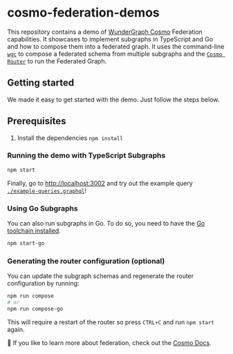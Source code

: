 # cosmo-federation-demos

This repository contains a demo of [WunderGraph Cosmo](https://cosmo-docs.wundergraph.com/) Federation capabilities. It showcases to implement subgraphs in TypeScript and Go and how to compose them into a federated graph.
It uses the command-line [`wgc`](https://cosmo-docs.wundergraph.com/cli/intro) to compose a federated schema from multiple subgraphs and the [`Cosmo Router`](https://cosmo-docs.wundergraph.com/router) to run the Federated Graph.

## Getting started

We made it easy to get started with the demo. Just follow the steps below.

## Prerequisites
1. Install the dependencies `npm install`

### Running the demo with TypeScript Subgraphs

```bash
npm start
```

Finally, go to [http://localhost:3002](http://localhost:3002) and try out the example query [`./example-queries.graphql`](./example-queries.graphql)!

### Using Go Subgraphs

You can also run subgraphs in Go. To do so, you need to have the [Go toolchain installed](https://go.dev/doc/install).

```bash
npm start-go
```

### Generating the router configuration (optional)

You can update the subgraph schemas and regenerate the router configuration by running:

```bash
npm run compose
# or
npm run compose-go
```

This will require a restart of the router so press `CTRL+C` and run `npm start` again.

💫 If you like to learn more about federation, check out the [Cosmo Docs](https://cosmo-docs.wundergraph.com/).
